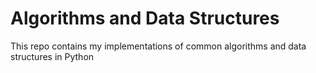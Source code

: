 # Algorithms and Data Structures

This repo contains my implementations of common algorithms and data structures in Python
